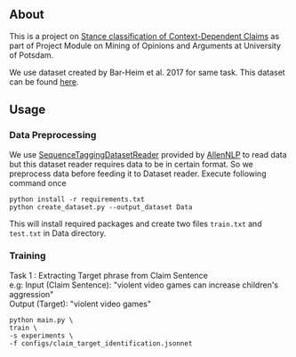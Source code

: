 ## About

This is a project on [Stance classification of Context-Dependent
Claims](https://aclanthology.org/E17-1024.pdf) as part of 
Project Module on Mining of Opinions and Arguments at University of Potsdam.

We use dataset created by Bar-Heim et al. 2017 for same task. This dataset
can be found [here](https://research.ibm.com/haifa/dept/vst/files/IBM_Debater_(R)_CS_EACL-2017.v1.zip).
## Usage

### Data Preprocessing
We use [SequenceTaggingDatasetReader](https://docs.allennlp.org/main/api/data/dataset_readers/sequence_tagging/)
provided by [AllenNLP](https://allennlp.org) to read data but this dataset reader 
requires data to be in certain format. So we preprocess data 
before feeding it to Dataset reader.  Execute following command 
once 
```
python install -r requirements.txt
python create_dataset.py --output_dataset Data
``` 
This will install required packages and create two files `train.txt` and `test.txt` in Data directory.  



### Training
Task 1 : Extracting Target phrase from Claim Sentence  
e.g: 
Input (Claim Sentence): "violent video games can increase children's aggression"  
Output (Target): "violent video games"
```
python main.py \
train \
-s experiments \
-f configs/claim_target_identification.jsonnet

```